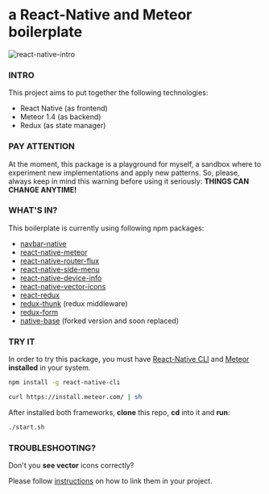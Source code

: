 # a React-Native and Meteor boilerplate

![react-native-intro](https://cloud.githubusercontent.com/assets/1061849/18615649/5f3c930a-7dac-11e6-9d52-eef4b56b8d21.gif)

### INTRO
This project aims to put together the following technologies:

- React Native (as frontend)
- Meteor 1.4 (as backend)
- Redux (as state manager)

### PAY ATTENTION
At the moment, this package is a playground for myself, a sandbox where to experiment new implementations and apply new patterns.
So, please, always keep in mind this warning before using it seriously: **THINGS CAN CHANGE ANYTIME!**

### WHAT'S IN?

This boilerplate is currently using following npm packages:

- [navbar-native](https://github.com/redbaron76/navbar-native)
- [react-native-meteor](https://github.com/inProgress-team/react-native-meteor)
- [react-native-router-flux](https://github.com/aksonov/react-native-router-flux)
- [react-native-side-menu](https://github.com/react-native-community/react-native-side-menu)
- [react-native-device-info](https://github.com/rebeccahughes/react-native-device-info)
- [react-native-vector-icons](https://github.com/oblador/react-native-vector-icons)
- [react-redux](https://github.com/reactjs/react-redux)
- [redux-thunk](https://github.com/gaearon/redux-thunk) (redux middleware)
- [redux-form](http://redux-form.com/6.0.5/)
- [native-base](https://github.com/redbaron76/NativeBase) (forked version and soon replaced)

### TRY IT

In order to try this package, you must have [React-Native CLI](https://facebook.github.io/react-native/docs/getting-started.html) and [Meteor](https://www.meteor.com/install) **installed** in your system.

```bash
npm install -g react-native-cli
```

```bash
curl https://install.meteor.com/ | sh
```

After installed both frameworks, **clone** this repo, **cd** into it and **run**:

```bash
./start.sh
```

### TROUBLESHOOTING?

Don't you **see vector** icons correctly?

Please follow [instructions](https://github.com/oblador/react-native-vector-icons#installation) on how to link them in your project.
